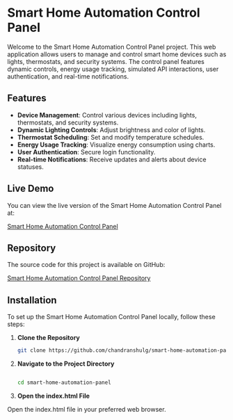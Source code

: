 # Smart Home Automation Control Panel

Welcome to the Smart Home Automation Control Panel project. This web application allows users to manage and control smart home devices such as lights, thermostats, and security systems. The control panel features dynamic controls, energy usage tracking, simulated API interactions, user authentication, and real-time notifications.

## Features

- **Device Management**: Control various devices including lights, thermostats, and security systems.
- **Dynamic Lighting Controls**: Adjust brightness and color of lights.
- **Thermostat Scheduling**: Set and modify temperature schedules.
- **Energy Usage Tracking**: Visualize energy consumption using charts.
- **User Authentication**: Secure login functionality.
- **Real-time Notifications**: Receive updates and alerts about device statuses.

## Live Demo

You can view the live version of the Smart Home Automation Control Panel at:

[Smart Home Automation Control Panel](https://chandranshulg.github.io/smart-home-automation-panel/)

## Repository

The source code for this project is available on GitHub:

[Smart Home Automation Control Panel Repository](https://github.com/chandranshulg/smart-home-automation-panel)

## Installation

To set up the Smart Home Automation Control Panel locally, follow these steps:

1. **Clone the Repository**

   ```bash
   git clone https://github.com/chandranshulg/smart-home-automation-panel.git
   
2. **Navigate to the Project Directory**

   ```bash

   cd smart-home-automation-panel
3. **Open the index.html File**

Open the index.html file in your preferred web browser. 
